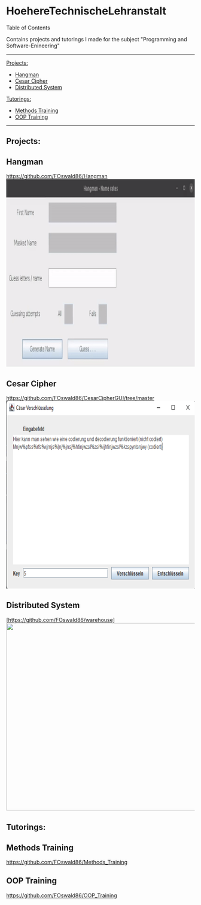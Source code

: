 # HoehereTechnischeLehranstalt
Table of Contents

Contains projects and tutorings I made for the subject "Programming and Software-Enineering"

<!-- START doctoc generated TOC please keep comment here to allow auto update -->
<!-- DON'T EDIT THIS SECTION, INSTEAD RE-RUN doctoc TO UPDATE -->
  
___________________________________________________________________________________________________  
  
[Projects:](#projects)  
  
- [Hangman](#hangman)  
- [Cesar Cipher](#cesar-cipher)
- [Distributed System](#distributed-system)  
  
[Tutorings:](#tutorings)  
  
- [Methods Training](#methods-training)  
- [OOP Training](#oop-training)  
___________________________________________________________________________________________________  
  
<!-- END doctoc generated TOC please keep comment here to allow auto update -->

## Projects:  
  
## Hangman  
https://github.com/FOswald86/Hangman  
<img src="https://github.com/FOswald86/Hangman/blob/main/Hangman.gif" width="800" height="500" />  
  
## Cesar Cipher  
https://github.com/FOswald86/CesarCipherGUI/tree/master  
<img src="https://github.com/FOswald86/CesarCipherGUI/blob/master/CesarCipherGui.png" width="800" height="500" />    
  
## Distributed System  
[https://github.com/FOswald86/warehouse]
<img src="[https://github.com/FOswald86/CesarCipherGUI/blob/master/CesarCipherGui.png](https://user-images.githubusercontent.com/86290835/253012316-4fa40d2b-b54a-41cb-a011-15cc37e8a808.png)" width="800" height="500" />    
  
## Tutorings:  
  
## Methods Training  
https://github.com/FOswald86/Methods_Training  
  
## OOP Training  
https://github.com/FOswald86/OOP_Training  
